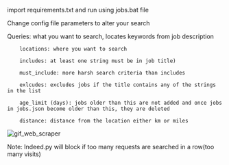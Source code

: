 import requirements.txt and run using jobs.bat file 

Change config file parameters to alter your search

Queries: what you want to search, locates keywords from job description

        locations: where you want to search
        
        includes: at least one string must be in job title)
        
        must_include: more harsh search criteria than includes
        
        exlcudes: excludes jobs if the title contains any of the strings in the list
        
        age_limit (days): jobs older than this are not added and once jobs in jobs.json become older than this, they are deleted
        
        distance: distance from the location either km or miles


![gif_web_scraper](https://github.com/isaacabdi/job_scraper/assets/51185725/ebc26731-2478-40de-9562-7a64f1a0f5c2)



Note: Indeed.py will block if too many requests are searched in a row(too many visits)
